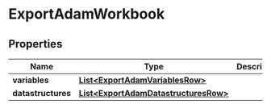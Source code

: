 

# ExportAdamWorkbook

## Properties

Name | Type | Description | Notes
------------ | ------------- | ------------- | -------------
**variables** | [**List&lt;ExportAdamVariablesRow&gt;**](ExportAdamVariablesRow.md) |  |  [optional]
**datastructures** | [**List&lt;ExportAdamDatastructuresRow&gt;**](ExportAdamDatastructuresRow.md) |  |  [optional]




